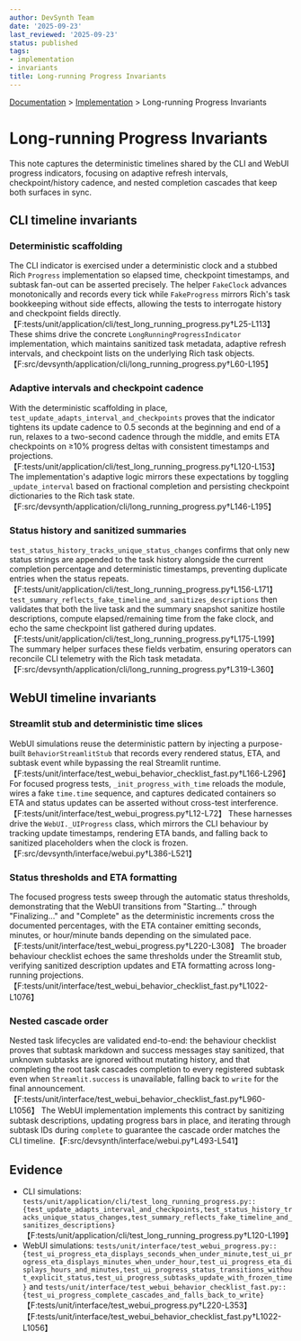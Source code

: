 ```yaml
---
author: DevSynth Team
date: '2025-09-23'
last_reviewed: '2025-09-23'
status: published
tags:
- implementation
- invariants
title: Long-running Progress Invariants
---
```

<div class="breadcrumbs">
<a href="../index.md">Documentation</a> &gt; <a href="index.md">Implementation</a> &gt; Long-running Progress Invariants
</div>

# Long-running Progress Invariants

This note captures the deterministic timelines shared by the CLI and WebUI progress indicators, focusing on adaptive refresh intervals, checkpoint/history cadence, and nested completion cascades that keep both surfaces in sync.

## CLI timeline invariants

### Deterministic scaffolding

The CLI indicator is exercised under a deterministic clock and a stubbed Rich ``Progress`` implementation so elapsed time, checkpoint timestamps, and subtask fan-out can be asserted precisely. The helper ``FakeClock`` advances monotonically and records every tick while ``FakeProgress`` mirrors Rich's task bookkeeping without side effects, allowing the tests to interrogate history and checkpoint fields directly.【F:tests/unit/application/cli/test_long_running_progress.py†L25-L113】 These shims drive the concrete ``LongRunningProgressIndicator`` implementation, which maintains sanitized task metadata, adaptive refresh intervals, and checkpoint lists on the underlying Rich task objects.【F:src/devsynth/application/cli/long_running_progress.py†L60-L195】

### Adaptive intervals and checkpoint cadence

With the deterministic scaffolding in place, ``test_update_adapts_interval_and_checkpoints`` proves that the indicator tightens its update cadence to 0.5 seconds at the beginning and end of a run, relaxes to a two-second cadence through the middle, and emits ETA checkpoints on ≥10% progress deltas with consistent timestamps and projections.【F:tests/unit/application/cli/test_long_running_progress.py†L120-L153】 The implementation's adaptive logic mirrors these expectations by toggling ``_update_interval`` based on fractional completion and persisting checkpoint dictionaries to the Rich task state.【F:src/devsynth/application/cli/long_running_progress.py†L146-L195】

### Status history and sanitized summaries

``test_status_history_tracks_unique_status_changes`` confirms that only new status strings are appended to the task history alongside the current completion percentage and deterministic timestamps, preventing duplicate entries when the status repeats.【F:tests/unit/application/cli/test_long_running_progress.py†L156-L171】 ``test_summary_reflects_fake_timeline_and_sanitizes_descriptions`` then validates that both the live task and the summary snapshot sanitize hostile descriptions, compute elapsed/remaining time from the fake clock, and echo the same checkpoint list gathered during updates.【F:tests/unit/application/cli/test_long_running_progress.py†L175-L199】 The summary helper surfaces these fields verbatim, ensuring operators can reconcile CLI telemetry with the Rich task metadata.【F:src/devsynth/application/cli/long_running_progress.py†L319-L360】

## WebUI timeline invariants

### Streamlit stub and deterministic time slices

WebUI simulations reuse the deterministic pattern by injecting a purpose-built ``BehaviorStreamlitStub`` that records every rendered status, ETA, and subtask event while bypassing the real Streamlit runtime.【F:tests/unit/interface/test_webui_behavior_checklist_fast.py†L166-L296】 For focused progress tests, ``_init_progress_with_time`` reloads the module, wires a fake ``time.time`` sequence, and captures dedicated containers so ETA and status updates can be asserted without cross-test interference.【F:tests/unit/interface/test_webui_progress.py†L12-L72】 These harnesses drive the ``WebUI._UIProgress`` class, which mirrors the CLI behaviour by tracking update timestamps, rendering ETA bands, and falling back to sanitized placeholders when the clock is frozen.【F:src/devsynth/interface/webui.py†L386-L521】

### Status thresholds and ETA formatting

The focused progress tests sweep through the automatic status thresholds, demonstrating that the WebUI transitions from "Starting..." through "Finalizing..." and "Complete" as the deterministic increments cross the documented percentages, with the ETA container emitting seconds, minutes, or hour/minute bands depending on the simulated pace.【F:tests/unit/interface/test_webui_progress.py†L220-L308】 The broader behaviour checklist echoes the same thresholds under the Streamlit stub, verifying sanitized description updates and ETA formatting across long-running projections.【F:tests/unit/interface/test_webui_behavior_checklist_fast.py†L1022-L1076】

### Nested cascade order

Nested task lifecycles are validated end-to-end: the behaviour checklist proves that subtask markdown and success messages stay sanitized, that unknown subtasks are ignored without mutating history, and that completing the root task cascades completion to every registered subtask even when ``Streamlit.success`` is unavailable, falling back to ``write`` for the final announcement.【F:tests/unit/interface/test_webui_behavior_checklist_fast.py†L960-L1056】 The WebUI implementation implements this contract by sanitizing subtask descriptions, updating progress bars in place, and iterating through subtask IDs during ``complete`` to guarantee the cascade order matches the CLI timeline.【F:src/devsynth/interface/webui.py†L493-L541】

## Evidence

- CLI simulations: ``tests/unit/application/cli/test_long_running_progress.py::{test_update_adapts_interval_and_checkpoints,test_status_history_tracks_unique_status_changes,test_summary_reflects_fake_timeline_and_sanitizes_descriptions}``【F:tests/unit/application/cli/test_long_running_progress.py†L120-L199】
- WebUI simulations: ``tests/unit/interface/test_webui_progress.py::{test_ui_progress_eta_displays_seconds_when_under_minute,test_ui_progress_eta_displays_minutes_when_under_hour,test_ui_progress_eta_displays_hours_and_minutes,test_ui_progress_status_transitions_without_explicit_status,test_ui_progress_subtasks_update_with_frozen_time}`` and ``tests/unit/interface/test_webui_behavior_checklist_fast.py::{test_ui_progress_complete_cascades_and_falls_back_to_write}``【F:tests/unit/interface/test_webui_progress.py†L220-L353】【F:tests/unit/interface/test_webui_behavior_checklist_fast.py†L1022-L1056】
